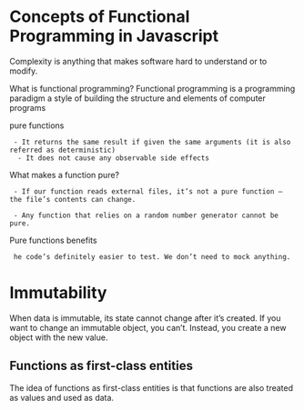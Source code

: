 # Concepts of Functional Programming in Javascript


Complexity is anything that makes software hard to understand or to modify.

What is functional programming?
Functional programming is a programming paradigm  a style of building the structure and elements of computer programs


pure functions

     - It returns the same result if given the same arguments (it is also referred as deterministic)
      - It does not cause any observable side effects

What makes a function pure?

     - If our function reads external files, it’s not a pure function — the file’s contents can change.

     - Any function that relies on a random number generator cannot be pure.




Pure functions benefits

     he code’s definitely easier to test. We don’t need to mock anything.


# Immutability

When data is immutable, its state cannot change after it’s created. If you want to change an immutable object, you can’t. Instead, you create a new object with the new value.

## Functions as first-class entities

The idea of functions as first-class entities is that functions are also treated as values and used as data.












